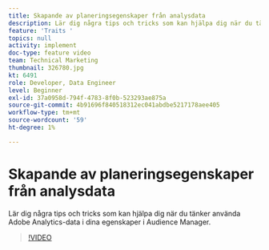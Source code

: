 ```yaml
---
title: Skapande av planeringsegenskaper från analysdata
description: Lär dig några tips och tricks som kan hjälpa dig när du tänker använda Adobe Analytics-data i dina egenskaper i Audience Manager.
feature: 'Traits '
topics: null
activity: implement
doc-type: feature video
team: Technical Marketing
thumbnail: 326780.jpg
kt: 6491
role: Developer, Data Engineer
level: Beginner
exl-id: 37a0958d-794f-4783-8f0b-523293ae875a
source-git-commit: 4b91696f840518312ec041abdbe5217178aee405
workflow-type: tm+mt
source-wordcount: '59'
ht-degree: 1%

---
```


# Skapande av planeringsegenskaper från analysdata

Lär dig några tips och tricks som kan hjälpa dig när du tänker använda Adobe Analytics-data i dina egenskaper i Audience Manager.

>[!VIDEO](https://video.tv.adobe.com/v/326780/?quality=12&learn=on)

